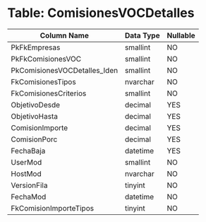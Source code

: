 # Table: ComisionesVOCDetalles

| Column Name | Data Type | Nullable |
|-------------|-----------|----------|
| PkFkEmpresas | smallint | NO |
| PkFkComisionesVOC | smallint | NO |
| PkComisionesVOCDetalles_Iden | smallint | NO |
| FkComisionesTipos | nvarchar | NO |
| FkComisionesCriterios | smallint | NO |
| ObjetivoDesde | decimal | YES |
| ObjetivoHasta | decimal | YES |
| ComisionImporte | decimal | YES |
| ComisionPorc | decimal | YES |
| FechaBaja | datetime | YES |
| UserMod | smallint | NO |
| HostMod | nvarchar | NO |
| VersionFila | tinyint | NO |
| FechaMod | datetime | NO |
| FkComisionImporteTipos | tinyint | NO |
